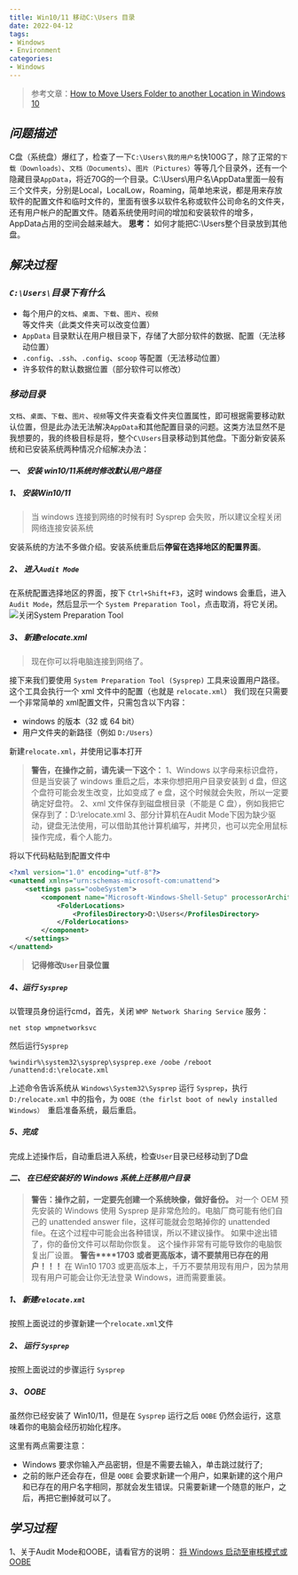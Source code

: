 ```yaml
---
title: Win10/11 移动C:\Users 目录
date: 2022-04-12
tags:
- Windows
- Environment
categories:
- Windows
---
```


>参考文章：[How to Move Users Folder to another Location in Windows 10](https://www.tenforums.com/tutorials/1964-move-users-folder-location-windows-10-a.html?utm_source=ld246.com)
## **_问题描述_**
C盘（系统盘）爆红了，检查了一下`C:\Users\我的用户名`快100G了，除了正常的`下载（Downloads）`、`文档（Documents）`、`图片（Pictures）`等等几个目录外，还有一个隐藏目录`AppData`，将近70G的一个目录。C:\Users\用户名\AppData里面一般有三个文件夹，分别是Local，LocalLow，Roaming，简单地来说，都是用来存放软件的配置文件和临时文件的，里面有很多以软件名称或软件公司命名的文件夹，还有用户帐户的配置文件。随着系统使用时间的增加和安装软件的增多，AppData占用的空间会越来越大。
**思考：** 如何才能把C:\Users整个目录放到其他盘。
## **_解决过程_**
### **_`C:\Users\`目录下有什么_**
- 每个用户的`文档`、`桌面`、`下载`、`图片`、`视频`等文件夹（此类文件夹可以改变位置）
- `AppData` 目录默认在用户根目录下，存储了大部分软件的数据、配置（无法移动位置）
- `.config`、`.ssh`、`.config`、`scoop` 等配置（无法移动位置）
- 许多软件的默认数据位置（部分软件可以修改）

### **_移动目录_**
`文档`、`桌面`、`下载`、`图片`、`视频`等文件夹查看文件夹位置属性，即可根据需要移动默认位置，但是此办法无法解决`AppData`和其他配置目录的问题。这类方法显然不是我想要的，我的终极目标是将，整个`C\Users`目录移动到其他盘。下面分新安装系统和已安装系统两种情况介绍解决办法：
#### **_一、 安装 win10/11系统时修改默认用户路径_**
##### **_1、 安装Win10/11_**
>当 windows 连接到网络的时候有时 Sysprep 会失败，所以建议全程关闭网络连接安装系统

安装系统的方法不多做介绍。安装系统重启后**停留在选择地区的配置界面**。
##### **_2、 进入`Audit Mode`_**
在系统配置选择地区的界面，按下 `Ctrl+Shift+F3`，这时 windows 会重启，进入` Audit Mode`，然后显示一个 `System Preparation Tool`，点击取消，将它关闭。
![关闭System Preparation Tool](https://img-blog.csdnimg.cn/9f2055a1d34e460cb007b7feb535202d.png?x-oss-process=image/watermark,type_d3F5LXplbmhlaQ,shadow_50,text_Q1NETiBA5rGf5Z-O5pKF5Zi055qE5bed576M,size_20,color_FFFFFF,t_70,g_se,x_16#pic_center)

##### **_3、 新建relocate.xml_**

>现在你可以将电脑连接到网络了。

接下来我们要使用 `System Preparation Tool (Sysprep)` 工具来设置用户路径。这个工具会执行一个 xml 文件中的配置（也就是 `relocate.xml`）
我们现在只需要一个非常简单的 xml配置文件，只需包含以下内容：

- windows 的版本（32 或 64 bit）
- 用户文件夹的新路径（例如 `D:/Users`）

新建`relocate.xml`，并使用记事本打开
>**警告，在操作之前，请先读一下这个：**
>1、Windows 以字母来标识盘符，但是当安装了 windows 重启之后，本来你想把用户目录安装到 d 盘，但这个盘符可能会发生改变，比如变成了 e 盘，这个时候就会失败，所以一定要确定好盘符。
>2、xml 文件保存到磁盘根目录（不能是 C 盘），例如我把它保存到了：D:\relocate.xml
>3、部分计算机在Audit Mode下因为缺少驱动，键盘无法使用，可以借助其他计算机编写，并拷贝，也可以完全用鼠标操作完成，看个人能力。

将以下代码粘贴到配置文件中
```xml
<?xml version="1.0" encoding="utf-8"?>
<unattend xmlns="urn:schemas-microsoft-com:unattend">
	<settings pass="oobeSystem">
		<component name="Microsoft-Windows-Shell-Setup" processorArchitecture="amd64" publicKeyToken="31bf3856ad364e35" language="neutral" versionScope="nonSxS" xmlns:wcm="http://schemas.microsoft.com/WMIConfig/2002/State" xmlns:xsi="http://www.w3.org/2001/XMLSchema-instance">
			<FolderLocations>
				<ProfilesDirectory>D:\Users</ProfilesDirectory>
			</FolderLocations>
		</component>
	</settings>
</unattend>
```
>**记得修改`User`目录位置**

##### **_4、运行 `Sysprep`_**
以管理员身份运行cmd，首先，关闭 `WMP Network Sharing Service` 服务：
```shell
net stop wmpnetworksvc
```
然后运行`Sysprep`
```shell
%windir%\system32\sysprep\sysprep.exe /oobe /reboot /unattend:d:\relocate.xml
```
上述命令告诉系统从 `Windows\System32\Sysprep` 运行 `Sysprep`，执行 `D:/relocate.xml` 中的指令，为 `OOBE（the firlst boot of newly installed Windows） `重启准备系统，最后重启。
##### **_5、完成_**
完成上述操作后，自动重启进入系统，检查`User`目录已经移动到了D盘
#### **_二、 在已经安装好的 Windows 系统上迁移用户目录_**
>**警告：操作之前，一定要先创建一个系统映像，做好备份。**
>对一个 OEM 预先安装的 Windows 使用 Sysprep 是非常危险的。电脑厂商可能有他们自己的 unattended answer file，这样可能就会忽略掉你的 unattended file。在这个过程中可能会出各种错误，所以不建议操作。
如果中途出错了，你的备份文件可以帮助你恢复。
这个操作非常有可能导致你的电脑恢复出厂设置。
**警告****1703 或者更高版本，请不要禁用已存在的用户！！！**
在 Win10 1703 或更高版本上，千万不要禁用现有用户，因为禁用现有用户可能会让你无法登录 Windows，进而需要重装。
##### **_1、 新建_`relocate.xml`**
按照上面说过的步骤新建一个`relocate.xml`文件
##### **_2、 运行 `Sysprep`_**
按照上面说过的步骤运行 `Sysprep`
##### **_3、 OOBE_**
虽然你已经安装了 Win10/11，但是在 `Sysprep` 运行之后 `OOBE` 仍然会运行，这意味着你的电脑会经历初始化程序。

这里有两点需要注意：

- Windows 要求你输入产品密钥，但是不需要去输入，单击跳过就行了;
- 之前的账户还会存在，但是 `OOBE` 会要求新建一个用户，如果新建的这个用户和已存在的用户名字相同，那就会发生错误。只需要新建一个随意的账户，之后，再把它删掉就可以了。
## **_学习过程_**
1、关于Audit Mode和OOBE，请看官方的说明：
[将 Windows 启动至审核模式或 OOBE](https://docs.microsoft.com/zh-cn/windows-hardware/manufacture/desktop/boot-windows-to-audit-mode-or-oobe?view=windows-11)